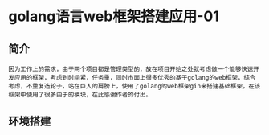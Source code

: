 # golang语言web框架搭建应用-01

## 简介

    因为工作上的需求，由于两个项目都是管理类型的，故在项目开始之处就考虑做一个能够快速开发应用的框架，考虑到时间紧，任务重，同时市面上很多优秀的基于golang的web框架，综合考虑，不重复造轮子，站在巨人的肩膀上，使用了golang的web框架gin来搭建基础框架，在该框架中使用了很多由于的模块，在此感谢作者的付出。

## 环境搭建

    

    

